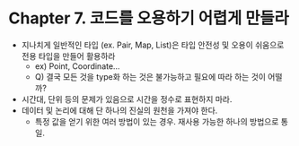 # Chapter 7. 코드를 오용하기 어렵게 만들라

- 지나치게 일반적인 타입 (ex. Pair, Map, List)은 타입 안전성 및 오용이 쉬움으로 전용 타입을 만들어 활용하라
  - ex)  Point, Coordinate…
  - Q) 결국 모든 것을 type화 하는 것은 불가능하고 필요에 따라 하는 것이 어떨까?
- 시간대, 단위 등의 문제가 있음으로 시간을 정수로 표현하지 마라.
- 데이터 및 논리에 대해 단 하나의 진실의 원천을 가져야 한다.
  - 특정 값을 얻기 위한 여러 방법이 있는 경우. 재사용 가능한 하나의 방법으로 통일.

